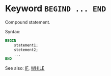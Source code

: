 # Keyword `BEGIND ... END`

Compound statement.

Syntax:
```sql
BEGIN
    statement1;
    stetement2;
    ...
END
```

See also: [IF](If), [WHILE](While)